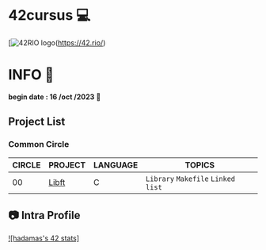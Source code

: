 # 42cursus 💻
[![42RIO logo](https://github.com/hadamas/42cursus/tree/main/readme)(https://42.rio/)

# INFO 👷

**begin date : 16 /oct /2023 🎉**

## Project List

### Common Circle

| CIRCLE | PROJECT                                                                         | LANGUAGE    | TOPICS                                                                                        |
| ------ | ------------------------------------------------------------------------------- | ----------- | -----------------------------------------------------------------------------------------------
| 00     | [Libft](./00_libft)                                                             | C           | `Library` `Makefile` `Linked list`                                                            |

## :camera: Intra Profile

[![hadamas's 42 stats]](https://profile.intra.42.fr/users/ahadama-)
